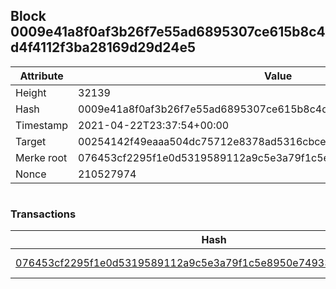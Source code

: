 ## Block 0009e41a8f0af3b26f7e55ad6895307ce615b8c4d4f4112f3ba28169d29d24e5

Attribute | Value
--- | ---
Height | 32139
Hash | 0009e41a8f0af3b26f7e55ad6895307ce615b8c4d4f4112f3ba28169d29d24e5
Timestamp | 2021-04-22T23:37:54+00:00
Target | 00254142f49eaaa504dc75712e8378ad5316cbcead634704b3734b6271167cc4
Merke root | 076453cf2295f1e0d5319589112a9c5e3a79f1c5e8950e749331298ee4b178a8
Nonce | 210527974

```

```

### Transactions

Hash | Amount
--- | ---
[076453cf2295f1e0d5319589112a9c5e3a79f1c5e8950e749331298ee4b178a8](076453cf2295f1e0d5319589112a9c5e3a79f1c5e8950e749331298ee4b178a8.md) | 10.00000000 SKEPTI 

